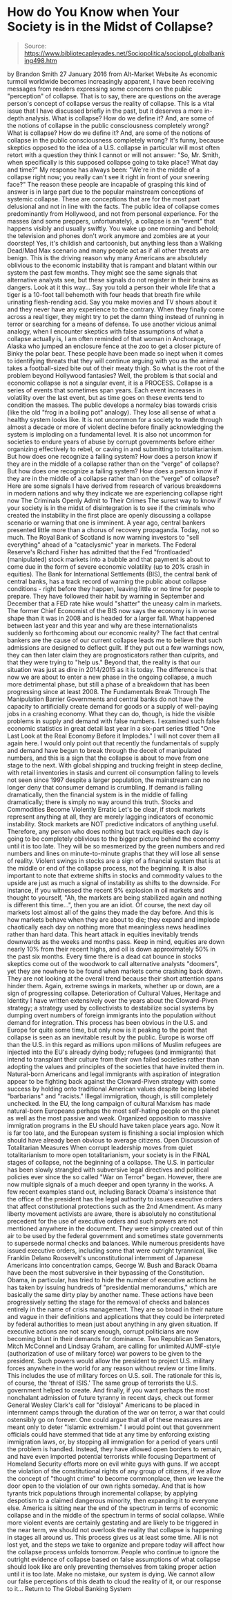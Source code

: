 # How do You Know when Your Society is in the Midst of Collapse?

> Source: https://www.bibliotecapleyades.net/Sociopolitica/sociopol_globalbanking498.htm

by Brandon Smith 27 January 2016 from Alt-Market Website
As economic turmoil worldwide becomes increasingly apparent, I have been receiving messages from readers expressing some concerns on the public "perception" of collapse.
That is to say, there are questions on the average person's concept of collapse versus the reality of collapse.
This is a vital issue that I have discussed briefly in the past, but it deserves a more in-depth analysis.
What is collapse? How do we define it? And, are some of the notions of collapse in the public consciousness completely wrong?
What is collapse?
How do we define it?
And, are some of the notions of collapse in the public consciousness completely wrong?
It's funny, because skeptics opposed to the idea of a U.S. collapse in particular will most often retort with a question they think I cannot or will not answer:
"So, Mr. Smith, when specifically is this supposed collapse going to take place? What day and time?"
My response has always been:
"We're in the middle of a collapse right now; you really can't see it right in front of your sneering face?"
The reason these people are incapable of grasping this kind of answer is in large part due to the popular mainstream conceptions of systemic collapse.
These are conceptions that are for the most part delusional and not in line with the facts. The public idea of collapse comes predominantly from Hollywood, and not from personal experience.
For the masses (and some preppers, unfortunately), a collapse is an "event" that happens visibly and usually swiftly. You wake up one morning and behold; the television and phones don't work anymore and zombies are at your doorstep!
Yes, it's childish and cartoonish, but anything less than a Walking Dead/Mad Max scenario and many people act as if all other threats are benign.
This is the driving reason why many Americans are absolutely oblivious to the economic instability that is rampant and blatant within our system the past few months. They might see the same signals that alternative analysts see, but these signals do not register in their brains as dangers.
Look at it this way...
Say you told a person their whole life that a tiger is a 10-foot tall behemoth with four heads that breath fire while urinating flesh-rending acid.
Say you make movies and TV shows about it and they never have any experience to the contrary. When they finally come across a real tiger, they might try to pet the damn thing instead of running in terror or searching for a means of defense.
To use another vicious animal analogy, when I encounter skeptics with false assumptions of what a collapse actually is, I am often reminded of that woman in Anchorage, Alaska who jumped an enclosure fence at the zoo to get a closer picture of Binky the polar bear.
These people have been made so inept when it comes to identifying threats that they will continue arguing with you as the animal takes a football-sized bite out of their meaty thigh.
So what is the root of the problem beyond Hollywood fantasies?
Well, the problem is that social and economic collapse is not a singular event, it is a PROCESS.
Collapse is a series of events that sometimes span years. Each event increases in volatility over the last event, but as time goes on these events tend to condition the masses. The public develops a normalcy bias towards crisis (like the old "frog in a boiling pot" analogy).
They lose all sense of what a healthy system looks like.
It is not uncommon for a society to wade through almost a decade or more of violent decline before finally acknowledging the system is imploding on a fundamental level.
It is also not uncommon for societies to endure years of abuse by corrupt governments before either organizing effectively to rebel, or caving in and submitting to totalitarianism.
But how does one recognize a failing system? How does a person know if they are in the middle of a collapse rather than on the "verge" of collapse?
But how does one recognize a failing system?
How does a person know if they are in the middle of a collapse rather than on the "verge" of collapse?
Here are some signals I have derived from research of various breakdowns in modern nations and why they indicate we are experiencing collapse right now
The Criminals Openly Admit to Their Crimes
The surest way to know if your society is in the midst of disintegration is to see if the criminals who created the instability in the first place are openly discussing a collapse scenario or warning that one is imminent.
A year ago, central bankers presented little more than a chorus of recovery propaganda.
Today, not so much. The Royal Bank of Scotland is now warning investors to "sell everything" ahead of a "cataclysmic" year in markets.
The Federal Reserve's Richard Fisher has admitted that the Fed "frontloaded" (manipulated) stock markets into a bubble and that payment is about to come due in the form of severe economic volatility (up to 20% crash in equities).
The Bank for International Settlements (BIS), the central bank of central banks, has a track record of warning the public about collapse conditions - right before they happen, leaving little or no time for people to prepare.
They have followed their habit by warning in September and December that a FED rate hike would "shatter" the uneasy calm in markets. The former Chief Economist of the BIS now says the economy is in worse shape than it was in 2008 and is headed for a larger fall.
What happened between last year and this year and why are these internationalists suddenly so forthcoming about our economic reality?
The fact that central bankers are the cause of our current collapse leads me to believe that such admissions are designed to deflect guilt. If they put out a few warnings now, they can then later claim they are prognosticators rather than culprits, and that they were trying to "help us."
Beyond that, the reality is that our situation was just as dire in 2014/2015 as it is today.
The difference is that now we are about to enter a new phase in the ongoing collapse, a much more detrimental phase, but still a phase of a breakdown that has been progressing since at least 2008.
The Fundamentals Break Through The Manipulation Barrier
Governments and central banks do not have the capacity to artificially create demand for goods or a supply of well-paying jobs in a crashing economy.
What they can do, though, is hide the visible problems in supply and demand with false numbers.
I examined such false economic statistics in great detail last year in a six-part series titled "One Last Look at the Real Economy Before it Implodes." I will not cover them all again here.
I would only point out that recently the fundamentals of supply and demand have begun to break through the deceit of manipulated numbers, and this is a sign that the collapse is about to move from one stage to the next.
With global shipping and trucking freight in steep decline, with retail inventories in stasis and current oil consumption falling to levels not seen since 1997 despite a larger population, the mainstream can no longer deny that consumer demand is crumbling.
If demand is falling dramatically, then the financial system is in the middle of falling dramatically; there is simply no way around this truth.
Stocks and Commodities Become Violently Erratic
Let's be clear, if stock markets represent anything at all, they are merely lagging indicators of economic instability.
Stock markets are NOT predictive indicators of anything useful. Therefore, any person who does nothing but track equities each day is going to be completely oblivious to the bigger picture behind the economy until it is too late. They will be so mesmerized by the green numbers and red numbers and lines on minute-to-minute graphs that they will lose all sense of reality.
Violent swings in stocks are a sign of a financial system that is at the middle or end of the collapse process, not the beginning.
It is also important to note that extreme shifts in stocks and commodity values to the upside are just as much a signal of instability as shifts to the downside.
For instance, if you witnessed the recent 9% explosion in oil markets and thought to yourself,
"Ah, the markets are being stabilized again and nothing is different this time...", then you are an idiot.
Of course, the next day oil markets lost almost all of the gains they made the day before.
And this is how markets behave when they are about to die; they expand and implode chaotically each day on nothing more that meaningless news headlines rather than hard data.
This heart attack in equities inevitably trends downwards as the weeks and months pass. Keep in mind, equities are down nearly 10% from their recent highs, and oil is down approximately 50% in the past six months.
Every time there is a dead cat bounce in stocks skeptics come out of the woodwork to call alternative analysts "doomers", yet they are nowhere to be found when markets come crashing back down. They are not looking at the overall trend because their short attention spans hinder them.
Again, extreme swings in markets, whether up or down, are a sign of progressing collapse.
Deterioration of Cultural Values, Heritage and Identity
I have written extensively over the years about the Cloward-Piven strategy; a strategy used by collectivists to destabilize social systems by dumping overt numbers of foreign immigrants into the population without demand for integration.
This process has been obvious in the U.S. and Europe for quite some time, but only now is it peaking to the point that collapse is seen as an inevitable result by the public.
Europe is worse off than the U.S. in this regard as millions upon millions of Muslim refugees are injected into the EU's already dying body; refugees (and immigrants) that intend to transplant their culture from their own failed societies rather than adopting the values and principles of the societies that have invited them in.
Natural-born Americans and legal immigrants with aspiration of integration appear to be fighting back against the Cloward-Piven strategy with some success by holding onto traditional American values despite being labeled "barbarians" and "racists."
Illegal immigration, though, is still completely unchecked.
In the EU, the long campaign of cultural Marxism has made natural-born Europeans perhaps the most self-hating people on the planet as well as the most passive and weak. Organized opposition to massive immigration programs in the EU should have taken place years ago.
Now it is far too late, and the European system is finishing a social implosion which should have already been obvious to average citizens.
Open Discussion of Totalitarian Measures
When corrupt leadership moves from quiet totalitarianism to more open totalitarianism, your society is in the FINAL stages of collapse, not the beginning of a collapse.
The U.S. in particular has been slowly strangled with subversive legal directives and political policies ever since the so called "War on Terror" began. However, there are now multiple signals of a much deeper and open tyranny in the works.
A few recent examples stand out, including Barack Obama's insistence that the office of the president has the legal authority to issues executive orders that affect constitutional protections such as the 2nd Amendment.
As many liberty movement activists are aware, there is absolutely no constitutional precedent for the use of executive orders and such powers are not mentioned anywhere in the document.
They were simply created out of thin air to be used by the federal government and sometimes state governments to supersede normal checks and balances.
While numerous presidents have issued executive orders, including some that were outright tyrannical, like Franklin Delano Roosevelt's unconstitutional internment of Japanese Americans into concentration camps, George W. Bush and Barack Obama have been the most subversive in their bypassing of the Constitution.
Obama, in particular, has tried to hide the number of executive actions he has taken by issuing hundreds of "presidential memorandums," which are basically the same dirty play by another name.
These actions have been progressively setting the stage for the removal of checks and balances entirely in the name of crisis management. They are so broad in their nature and vague in their definitions and applications that they could be interpreted by federal authorities to mean just about anything in any given situation.
If executive actions are not scary enough, corrupt politicians are now becoming blunt in their demands for dominance.
Two Republican Senators, Mitch McConnel and Lindsay Graham, are calling for unlimited AUMF-style (authorization of use of military force) war powers to be given to the president.
Such powers would allow the president to project U.S. military forces anywhere in the world for any reason without review or time limits. This includes the use of military forces on U.S. soil.
The rationale for this is, of course, the 'threat of ISIS.' The same group of terrorists the U.S. government helped to create.
And finally, if you want perhaps the most nonchalant admission of future tyranny in recent days, check out former General Wesley Clark's call for "disloyal" Americans to be placed in internment camps through the duration of the war on terror, a war that could ostensibly go on forever.
One could argue that all of these measures are meant only to deter "Islamic extremism."
I would point out that government officials could have stemmed that tide at any time by enforcing existing immigration laws, or, by stopping all immigration for a period of years until the problem is handled. Instead, they have allowed open borders to remain, and have even imported potential terrorists while focusing Department of Homeland Security efforts more on evil white guys with guns.
If we accept the violation of the constitutional rights of any group of citizens, if we allow the concept of "thought crime" to become commonplace, then we leave the door open to the violation of our own rights someday. And that is how tyrants trick populations through incremental collapse; by applying despotism to a claimed dangerous minority, then expanding it to everyone else.
America is sitting near the end of the spectrum in terms of economic collapse and in the middle of the spectrum in terms of social collapse.
While more violent events are certainly gestating and are likely to be triggered in the near term, we should not overlook the reality that collapse is happening in stages all around us. This process gives us at least some time.
All is not lost yet, and the steps we take to organize and prepare today will affect how the collapse process unfolds tomorrow.
People who continue to ignore the outright evidence of collapse based on false assumptions of what collapse should look like are only preventing themselves from taking proper action until it is too late.
Make no mistake, our system is dying.
We cannot allow our false perceptions of this death to cloud the reality of it, or our response to it...
Return to The Global Banking System
